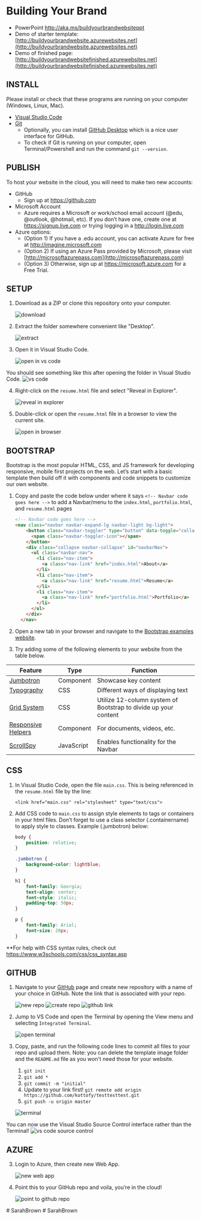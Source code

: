 # Building Your Brand 

- PowerPoint [http://aka.ms/buildyourbrandwebsiteppt
](http://aka.ms/buildyourbrandwebsiteppt)
- Demo of starter template: [http://buildyourbrandwebsite.azurewebsites.net](http://buildyourbrandwebsite.azurewebsites.net)
- Demo of finished page: [http://buildyourbrandwebsitefinished.azurewebsites.net](http://buildyourbrandwebsitefinished.azurewebsites.net)


## INSTALL
Please install or check that these programs are running on your computer (Windows, Linux, Mac).
- [Visual Studio Code](https://code.visualstudio.com/) 
- [Git](https://git-scm.com/book/en/v2/Getting-Started-Installing-Git)
    - Optionally, you can install [GitHub Desktop](https://desktop.github.com/) which is a nice user interface for GitHub.
    - To check if Git is running on your computer, open Terminal/Powershell and run the command `git --version`.

## PUBLISH
To host your website in the cloud, you will need to make two new accounts:
- GitHub 
  - Sign up at https://github.com 
- Microsoft Account
  - Azure requires a Microsoft or work/school email account (@edu, @outlook, @hotmail, etc). If you don’t have one, create one at https://signup.live.com or trying logging in a http://login.live.com
- Azure options:
  - (Option 1) If you have a .edu account, you can activate Azure for free at http://imagine.microsoft.com
  - (Option 2) If using an Azure Pass provided by Microsoft, please visit [http://microsoftazurepass.com](http://microsoftazurepass.com)
  - (Option 3) Otherwise, sign up at https://microsoft.azure.com for a Free Trial.


## SETUP
1. Download as a ZIP or clone this repository onto your computer. 
    
    ![download](images/download.png)
2. Extract the folder somewhere convenient like "Desktop".

    ![extract](images/extract.png)
3. Open it in Visual Studio Code.
    
    ![open in vs code](images/openinvscode.png)

You should see something like this after opening the folder in Visual Studio Code.
    ![vs code](images/vscode.png)

4. Right-click on the `resume.html` file and select "Reveal in Explorer". 

    ![reveal in explorer](images/revealinexplorer.png)
5. Double-click or open the `resume.html` file in a browser to view the current site.

    ![open in browser](images/openinbrowser.png)

## BOOTSTRAP
Bootstrap is the most popular HTML, CSS, and JS framework for developing responsive, mobile first projects on the web. Let’s start with a basic template then build off it with components and code snippets to customize our own website.

1. Copy and paste the code below under where it says `<!-- Navbar code goes here -->` to add a Navbar/menu to the `index.html`, `portfolio.html`, and `resume.html` pages
    ```html
    <!-- Navbar code goes here -->
    <nav class="navbar navbar-expand-lg navbar-light bg-light">
        <button class="navbar-toggler" type="button" data-toggle="collapse" data-target="#navbarNav" aria-controls="navbarNav" aria-expanded="false" aria-label="Toggle navigation">
          <span class="navbar-toggler-icon"></span>
        </button>
        <div class="collapse navbar-collapse" id="navbarNav">
          <ul class="navbar-nav">
            <li class="nav-item">
              <a class="nav-link" href="index.html">About</a>
            </li>
            <li class="nav-item">
              <a class="nav-link" href="resume.html">Resume</a>
            </li>
            <li class="nav-item">
              <a class="nav-link" href="portfolio.html">Portfolio</a>
            </li>
          </ul>
        </div>
      </nav>
      ```

      
2. Open a new tab in your browser and navigate to the [Bootstrap examples website](https://v4-alpha.getbootstrap.com/examples/).

3.	Try adding some of the following elements to your website from the table below.

| Feature  |  Type |  Function |
|---|---|---|
|  [Jumbotron](https://v4-alpha.getbootstrap.com/examples/jumbotron/) | Component  |  Showcase key content |
|  [Typography](https://v4-alpha.getbootstrap.com/content/typography/) | CSS  | Different ways of displaying text  |
|[Grid System](https://v4-alpha.getbootstrap.com/layout/grid/) |  CSS |  Utilize 12-column system of Bootstrap to divide up your content |
|  [Responsive Helpers](https://v4-alpha.getbootstrap.com/utilities/responsive-helpers/) | Component  |  For documents, videos, etc. |
|  [ScrollSpy](https://v4-alpha.getbootstrap.com/components/scrollspy/) |  JavaScript | Enables functionality for the Navbar  |

## CSS
1.	In Visual Studio Code, open the file `main.css`. 
	This is being referenced in the `resume.html` file by the line: 

    `<link href="main.css" rel="stylesheet" type="text/css">`


3.	Add CSS code to `main.css` to assign style elements to tags or containers in your html files. Don’t forget to use a class selector (.containername) to apply style to classes. Example (.jumbotron) below:
    ```css
    body {     
        position: relative;
    } 

    .jumbotron {
        background-color: lightblue; 
    }

    h1 {    
        font-family: Georgia;
        text-align: center;     
        font-style: italic;
        padding-top: 50px; 
    } 
    
    p {     
        font-family: Arial;     
        font-size: 20px;     
    } 
    ```

**For help with CSS syntax rules, check out https://www.w3schools.com/css/css_syntax.asp 

## GITHUB

1.	Navigate to your [GitHub](http://github.com) page and create new repository with a name of your choice in GitHub. Note the link that is associated with your repo. 

    ![new repo](images/new-repo.png)
    ![create repo](images/create-repo.png)
    ![github link](images/github-link.png)


2. Jump to VS Code and open the Terminal by opening the View menu and selecting `Integrated Terminal`.

    ![open terminal](images/open-terminal.png)

3. Copy, paste, and run the following code lines to commit all files to your repo and upload them. Note: you can delete the template image folder and the `README.md` file as you won't need those for your website.
    1. `git init`
    2. `git add *`
    3. `git commit -m "initial"`
    4. Update to your link first! `git remote add origin https://github.com/kottofy/testtesttest.git`
    5. `git push -u origin master`

    ![terminal](images/terminal.png)

You can now use the Visual Studio Source Control interface rather than the Terminal!
    ![vs code source control](images/vscode-source-control.png)


## AZURE
3.	Login to Azure, then create new Web App.

    ![new web app](https://docs.microsoft.com/en-us/bot-framework/media/azure-create-webapp.png)

4.	Point this to your GitHub repo and voila, you’re in the cloud!

    ![point to github repo](https://encrypted-tbn0.gstatic.com/images?q=tbn:ANd9GcThjjwgueI9ryvcWlDim5kwewGLWFcC3-w05C2s6Y2cXqelCShJ)





#   S a r a h B r o w n  
 #   S a r a h B r o w n  
 